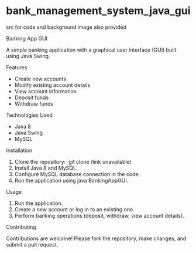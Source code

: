 # bank_management_system_java_gui
src for code and background image also provided

Banking App GUI

A simple banking application with a graphical user interface (GUI) built using Java Swing.

Features

- Create new accounts
- Modify existing account details
- View account information
- Deposit funds
- Withdraw funds

Technologies Used

- Java 8
- Java Swing
- MySQL

Installation

1. Clone the repository: `git clone (link unavailable)
2. Install Java 8 and MySQL.
3. Configure MySQL database connection in the code.
4. Run the application using java BankingAppGUI.

Usage

1. Run the application.
2. Create a new account or log in to an existing one.
3. Perform banking operations (deposit, withdraw, view account details).

Contributing

Contributions are welcome! Please fork the repository, make changes, and submit a pull request.

